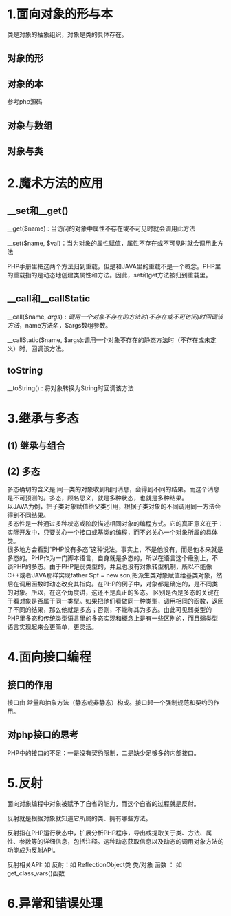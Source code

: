 # 1.面向对象的形与本 
类是对象的抽象组织，对象是类的具体存在。 
## 对象的形  

## 对象的本
参考php源码
## 对象与数组

## 对象与类

# 2.魔术方法的应用
## __set和__get()  
__get($name) : 当访问的对象中属性不存在或不可见时就会调用此方法  

__set($name, $val)：当为对象的属性赋值，属性不存在或不可见时就会调用此方法  

PHP手册里把这两个方法归到重载，但是和JAVA里的重载不是一个概念。PHP里的重载指的是动态地创建类属性和方法。因此，set和get方法被归到重载里。  

## __call和__callStatic  

__call($name, $args):调用一个对象不存在的方法时(不存在或不可访问)时回调该方法，$name方法名，$args数组参数。  

__callStatic($name, $args):调用一个对象不存在的静态方法时（不存在或未定义）时，回调该方法。  

## toString
__toString() : 将对象转换为String时回调该方法
# 3.继承与多态  
## (1) 继承与组合
## (2) 多态
多态确切的含义是:同一类的对象收到相同消息，会得到不同的结果。而这个消息是不可预测的。多态，顾名思义，就是多种状态，也就是多种结果。  
以JAVA为例，把子类对象赋值给父类引用，根据子类对象的不同调用同一方法会得到不同结果。  
多态性是一种通过多种状态或阶段描述相同对象的编程方式。它的真正意义在于：实际开发中，只要关心一个接口或基类的编程，而不必关心一个对象所属的具体类。  
很多地方会看到“PHP没有多态”这种说法。事实上，不是他没有，而是他本来就是多态的。PHP作为一门脚本语言，自身就是多态的，所以在语言这个级别上，不谈PHP的多态。由于PHP是弱类型的，并且也没有对象转型机制，所以不能像C++或者JAVA那样实现father $pf = new son;把派生类对象赋值给基类对象，然后在调用函数时动态改变其指向。在PHP的例子中，对象都是确定的，是不同类的对象。所以，在这个角度讲，这还不是真正的多态。 
区别是否是多态的关键在于看对象是否属于同一类型。如果把他们看做同一种类型，调用相同的函数，返回了不同的结果，那么他就是多态；否则，不能称其为多态。由此可见弱类型的PHP里多态和传统类型语言里的多态实现和概念上是有一些区别的，而且弱类型语言实现起来会更简单，更灵活。  
 
# 4.面向接口编程  

## 接口的作用  

接口由 常量和抽象方法（静态或非静态）构成。接口起一个强制规范和契约的作用。  

## 对php接口的思考  

PHP中的接口的不足：一是没有契约限制，二是缺少足够多的内部接口。  

# 5.反射   
面向对象编程中对象被赋予了自省的能力，而这个自省的过程就是反射。  

反射就是根据对象就知道它所属的类、拥有哪些方法。    

反射指在PHP运行状态中，扩展分析PHP程序，导出或提取关于类、方法、属性、参数等的详细信息，包括注释。这种动态获取信息以及动态的调用对象方法的功能成为反射API。  

反射相关API:  如 
反射：如 ReflectionObject类
类/对象 函数 ： 如get_class_vars()函数
# 6.异常和错误处理
